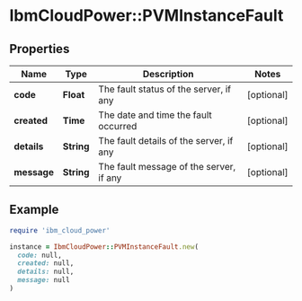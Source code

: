 # IbmCloudPower::PVMInstanceFault

## Properties

| Name | Type | Description | Notes |
| ---- | ---- | ----------- | ----- |
| **code** | **Float** | The fault status of the server, if any | [optional] |
| **created** | **Time** | The date and time the fault occurred | [optional] |
| **details** | **String** | The fault details of the server, if any | [optional] |
| **message** | **String** | The fault message of the server, if any | [optional] |

## Example

```ruby
require 'ibm_cloud_power'

instance = IbmCloudPower::PVMInstanceFault.new(
  code: null,
  created: null,
  details: null,
  message: null
)
```

